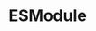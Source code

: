 <!--
 * @Author: tangdaoyong
 * @Date: 2021-05-18 14:40:35
 * @LastEditors: tangdaoyong
 * @LastEditTime: 2021-05-18 14:40:35
 * @Description: ESModule
-->
# ESModule